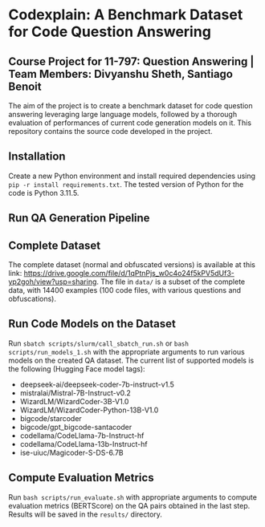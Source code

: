 # Codexplain: A Benchmark Dataset for Code Question Answering
## Course Project for 11-797: Question Answering | Team Members: Divyanshu Sheth, Santiago Benoit

The aim of the project is to create a benchmark dataset for code question answering leveraging large language models, followed by a thorough evaluation of performances of current code generation models on it. This repository contains the source code developed in the project.

## Installation
Create a new Python environment and install required dependencies using ```pip -r install requirements.txt```. The tested version of Python for the code is Python 3.11.5.

## Run QA Generation Pipeline

## Complete Dataset
The complete dataset (normal and obfuscated versions) is available at this link: https://drive.google.com/file/d/1qPtnPjs_w0c4o24f5kPV5dUf3-yp2goh/view?usp=sharing. The file in ```data/``` is a subset of the complete data, with 14400 examples (100 code files, with various questions and obfuscations).

## Run Code Models on the Dataset
Run ```sbatch scripts/slurm/call_sbatch_run.sh``` or ```bash scripts/run_models_1.sh``` with the appropriate arguments to run various models on the created QA dataset. The current list of supported models is the following (Hugging Face model tags):
- deepseek-ai/deepseek-coder-7b-instruct-v1.5
- mistralai/Mistral-7B-Instruct-v0.2
- WizardLM/WizardCoder-3B-V1.0
- WizardLM/WizardCoder-Python-13B-V1.0
- bigcode/starcoder
- bigcode/gpt_bigcode-santacoder
- codellama/CodeLlama-7b-Instruct-hf
- codellama/CodeLlama-13b-Instruct-hf
- ise-uiuc/Magicoder-S-DS-6.7B

## Compute Evaluation Metrics
Run ```bash scripts/run_evaluate.sh``` with appropriate arguments to compute evaluation metrics (BERTScore) on the QA pairs obtained in the last step. Results will be saved in the ```results/``` directory.
